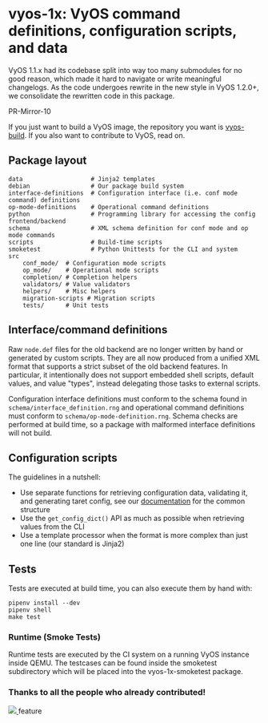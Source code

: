 # vyos-1x: VyOS command definitions, configuration scripts, and data

VyOS 1.1.x had its codebase split into way too many submodules for no good
reason, which made it hard to navigate or write meaningful changelogs. As the
code undergoes rewrite in the new style in VyOS 1.2.0+, we consolidate the
rewritten code in this package.

PR-Mirror-10


If you just want to build a VyOS image, the repository you want is
[vyos-build](https://github.com/vyos/vyos-build). If you also want to contribute
to VyOS, read on.

## Package layout



```
data                   # Jinja2 templates
debian                 # Our package build system
interface-definitions  # Configuration interface (i.e. conf mode command) definitions
op-mode-definitions    # Operational command definitions
python                 # Programming library for accessing the config frontend/backend
schema                 # XML schema definition for conf mode and op mode commands
scripts                # Build-time scripts
smoketest              # Python Unittests for the CLI and system
src
    conf_mode/  # Configuration mode scripts
    op_mode/    # Operational mode scripts
    completion/ # Completion helpers
    validators/ # Value validators
    helpers/    # Misc helpers
    migration-scripts # Migration scripts
    tests/      # Unit tests
```

## Interface/command definitions

Raw `node.def` files for the old backend are no longer written by hand or
generated by custom scripts. They are all now produced from a unified XML format
that supports a strict subset of the old backend features. In particular, it
intentionally does not support embedded shell scripts, default values, and value
"types", instead delegating those tasks to external scripts.

Configuration interface definitions must conform to the schema found in
`schema/interface_definition.rng` and operational command definitions must
conform to `schema/op-mode-definition.rng`. Schema checks are performed at build
time, so a package with malformed interface definitions will not build.

## Configuration scripts

The guidelines in a nutshell:

* Use separate functions for retrieving configuration data, validating it, and
  generating taret config, see our
  [documentation](https://docs.vyos.io/en/latest/contributing/development.html#python)
  for the common structure
* Use the `get_config_dict()` API as much as possible when retrieving values from the CLI
* Use a template processor when the format is more complex than just one line
  (our standard is Jinja2)

## Tests

Tests are executed at build time, you can also execute them by hand with:

```
pipenv install --dev
pipenv shell
make test
```

### Runtime (Smoke Tests)

Runtime tests are executed by the CI system on a running VyOS instance inside
QEMU. The testcases can be found inside the smoketest subdirectory which will
be placed into the vyos-1x-smoketest package.


### Thanks to all the people who already contributed!

<a href="https://github.com/vyos/vyos-1x/graphs/contributors">
  <img src="https://contributors-img.web.app/image?repo=vyos/vyos-1x" />
</a>
feature
